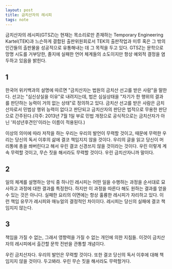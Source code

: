 ```yaml
---
layout: post
title: 금치산자의 레시피
tags: note
---
```

금치산자의 레시피(GTSZ)는 현재는 목소리로만 존재하는 Temporary Engineering Kartel(TEK)과 느슨하게 결합된 출판위원회로서 TEK의 출판작업과 미루 혹은 그 밖의 인간들의 출판물을 성공적으로 유통해내는 데 그 목적을 두고 있다. GTSZ는 문학으로 망명 시도를 거부당한, 졸지에 실패한 언어 체계들의 소도이지만 항상 예외적 결정을 염두하고 있음을 밝힌다.

## 1
한국어 위키백과의 설명에 따르면 "금치산자는 법원의 금치산 선고를 받은 사람"을 말한다. 선고는  "심신상실을 이유"로 내려지는데,  법은 심실상태을 "자기가 한 행위의 결과를 판단하는 능력이 거의 없는 상태"로 정의하고 있다. 금치산 선고를 받은 사람은 금치산자로서 민법상 행위 능력이 없다고 판단되고 금치산자의 판단은 법적으로 무용한 판단으로 간주된다.(각주: 2013년 7월 1일 부로 민법 개정으로 공식적으로는 금치산자가 아닌 '피성년후견인'이라는 이름이 적용된다.)

이상의 의미에 따라 저작을 하는 우리는 우리의 발언이 무력할 것이고, 때문에 무력한 우리는 당신의 독서 이후의 삶에 결코 책임지지 않을 것이다. 우리의 글을 읽고 당신이 머리통에 총을 쏴버린다고 해서 우린 결코 신경쓰지 않을 것이라는 것이다. 우린 이렇게 계속 무력할 것이고, 무슨 짓을 해서라도 무력할 것이다. 우린 금치산자니까 말이다.

## 2
일의 체계를 설명하는 양식 중 하나인 레시피는 어떤 일을 수행하는 과정을 순서대로 묘사하고 과정에 대한 결과를 특정한다. 하지만 이 과정을 따른다 해도 원하는 결과를 얻을 수 있는 것은 아니다. 실패한 요리의 이면에는 항상 훌륭한 레시피가 자리하고 있다. 이런 책임 유무가 레시피와 매뉴얼의 결정적인 차이이다. 레시피는 당신의 실패에 결코 책임지지 않는다.

## 3
책임을 가질 수 없는, 그래서 영향력을 가질 수 없는 개인에 의한 지침들. 이것이 금치산자의 레시피에서 출간할 문학 전반을 관통할 개념이다.

우린 금치산자다. 우리의 발언은 무력할 것이다. 또한 결코 당신의 독서 이후에 대해 책임지지 않을 것이다. 두고봐라. 우린 무슨 짓을 해서라도 무력할거다.
